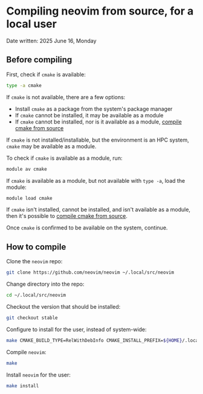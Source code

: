 Compiling neovim from source, for a local user
==============================================

Date written: 2025 June 16, Monday

Before compiling
----------------

First, check if `cmake` is available:

```bash
type -a cmake
```

If `cmake` is not available, there are a few options:
- Install `cmake` as a package from the system's package manager
- If `cmake` cannot be installed, it may be available as a module
- If `cmake` cannot be installed, nor is it available as a module, [compile cmake from source](compile-cmake.md)

If `cmake` is not installed/installable, but the environment is an HPC system, `cmake` may be available as a module.

To check if `cmake` is available as a module, run:

```bash
module av cmake
```

If `cmake` is available as a module, but not available with `type -a`, load the module:

```bash
module load cmake
```

If `cmake` isn't installed, cannot be installed, and isn't available as a module, then it's possible to [compile cmake from source](compile-cmake.md).

Once `cmake` is confirmed to be available on the system, continue.

How to compile
--------------

Clone the `neovim` repo:

```bash
git clone https://github.com/neovim/neovim ~/.local/src/neovim
```

Change directory into the repo:

```bash
cd ~/.local/src/neovim
```

Checkout the version that should be installed:

```bash
git checkout stable
```

Configure to install for the user, instead of system-wide:

```bash
make CMAKE_BUILD_TYPE=RelWithDebInfo CMAKE_INSTALL_PREFIX=${HOME}/.local
```

Compile `neovim`:

```bash
make
```

Install `neovim` for the user:

```bash
make install
```
